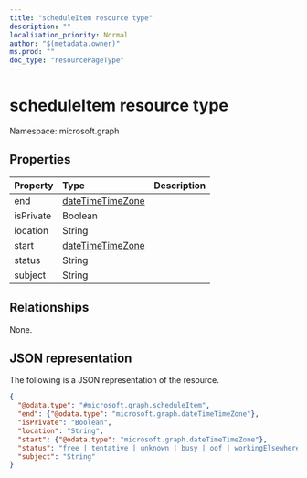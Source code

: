 ```yaml
---
title: "scheduleItem resource type"
description: ""
localization_priority: Normal
author: "$(metadata.owner)"
ms.prod: ""
doc_type: "resourcePageType"
---
```


# scheduleItem resource type

Namespace: microsoft.graph

## Properties

| Property  | Type                                                 | Description |
| :-------- | :--------------------------------------------------- | :---------- |
| end       | [dateTimeTimeZone](../resources/datetimetimezone.md) |             |
| isPrivate | Boolean                                              |             |
| location  | String                                               |             |
| start     | [dateTimeTimeZone](../resources/datetimetimezone.md) |             |
| status    | String                                               |             |
| subject   | String                                               |             |

## Relationships

None.

## JSON representation

The following is a JSON representation of the resource.

<!-- {
  "blockType": "resource",
  "@odata.type": "microsoft.graph.scheduleItem",
}
-->

```json
{
  "@odata.type": "#microsoft.graph.scheduleItem",
  "end": {"@odata.type": "microsoft.graph.dateTimeTimeZone"},
  "isPrivate": "Boolean",
  "location": "String",
  "start": {"@odata.type": "microsoft.graph.dateTimeTimeZone"},
  "status": "free | tentative | unknown | busy | oof | workingElsewhere",
  "subject": "String"
}
```
